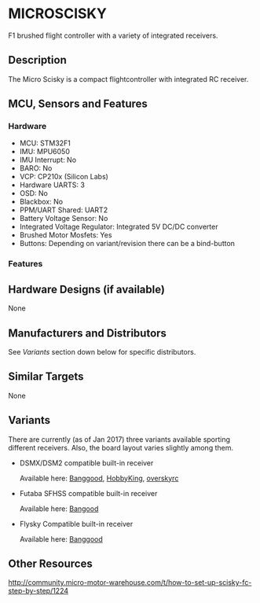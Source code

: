 # MICROSCISKY

F1 brushed flight controller with a variety of integrated receivers.

## Description
The Micro Scisky is a compact flightcontroller with integrated RC receiver.

## MCU, Sensors and Features

### Hardware
  - MCU: STM32F1
  - IMU: MPU6050
  - IMU Interrupt: No
  - BARO: No
  - VCP: CP210x (Silicon Labs)
  - Hardware UARTS: 3
  - OSD: No
  - Blackbox: No
  - PPM/UART Shared: UART2
  - Battery Voltage Sensor: No
  - Integrated Voltage Regulator: Integrated 5V DC/DC converter
  - Brushed Motor Mosfets: Yes
  - Buttons: Depending on variant/revision there can be a bind-button

### Features

## Hardware Designs (if available)
None

## Manufacturers and Distributors
See *Variants* section down below for specific distributors.

## Similar Targets
None

## Variants
There are currently (as of Jan 2017) three variants available sporting  different receivers. Also, the board layout varies slightly among them.

* DSMX/DSM2 compatible built-in receiver

  Available here: [Banggood](http://www.banggood.com/Micro-Scisky-32bits-Brushed-Flight-Control-Board-Based-On-Naze-32-For-Quadcopters-p-1002341.html),
[HobbyKing](http://www.hobbyking.com/hobbyking/store/__86503__Quanum_Pico_32bit_Brushed_Flight_Control_Board.html?strSearch=quanum%20micro),
[overskyrc](http://www.overskyrc.com/micro-scisky-32-bits-brushed-flight-control-board-dsmxdsm2-rx-p-661.html)

* Futaba SFHSS compatible built-in receiver

  Available here: [Bangood](http://www.banggood.com/Micro-Scisky-32bits-Brushed-Flight-Control-Board-Built-in-Futaba-SFHSS-Compatible-RX-For-DIY-Frame-p-1092126.html?rmmds=search)

* Flysky Compatible built-in receiver

  Available here: [Banggood](http://www.banggood.com/Micro-Scisky-32bits-Brushed-Flight-Control-Board-Built-in-FlySky-Compatible-RX-For-DIY-Micro-Frame-p-1093312.html?rmmds=search)

## Other Resources
http://community.micro-motor-warehouse.com/t/how-to-set-up-scisky-fc-step-by-step/1224

